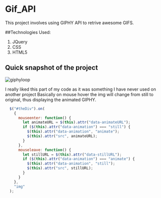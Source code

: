 # Gif_API

This project involves using GIPHY API to retrive awesome GIFS.

##Technologies Used:

1. JQuery
2. CSS
3. HTML5

## Quick snapshot of the project

![giphyloop](assets/images/giphyloop.gif)

I really liked this part of my code as it was something I have never used on another project
Basically on mouse hover the img will change from still to original, thus displaying the animated GIPHY.


```javascript
  $("#theDiv").on(
    {
      mouseenter: function() {
        let animateURL = $(this).attr("data-animateURL");
        if ($(this).attr("data-animation") === "still") {
          $(this).attr("data-animation", "animate");
          $(this).attr("src", animateURL);
        }
      },
      mouseleave: function() {
        let stillURL = $(this).attr("data-stillURL");
        if ($(this).attr("data-animation") === "animate") {
          $(this).attr("data-animation", "still");
          $(this).attr("src", stillURL);
        }
      }
    },
    "img"
  );

```

